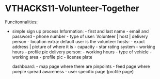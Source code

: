 # VTHACKS11-Volunteer-Together


Funcitonnalities:
- simple sign up process
    Information:
        - first and last name
        - email and password
        - phone number
        - type of user: Volunteer | host | delivery person
        - location
        extra: default user is the volunteer
            hosts:
                - exact address | picture of where it is
                - capacity
                - star rating system
                - working hours
                - profile pic
            delivery person:
                - working hours
                - type of vehicle
                - working area
                - profile pic
                - license plate

    dashboard:
        - map page where there are pinpoints
        - feed page where poeple spread awareness
        - user specific page (profile page)
    

    



 
